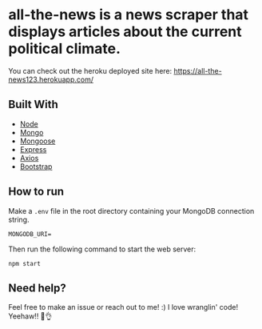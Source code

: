 # all-the-news is a news scraper that displays articles about the current political climate. 

You can check out the heroku deployed site here: https://all-the-news123.herokuapp.com/

## Built With

* [Node](https://nodejs.org) 
* [Mongo](https://www.mongodb.com/) 
* [Mongoose](https://mongoosejs.com/)
* [Express](https://expressjs.com/) 
* [Axios](https://www.npmjs.com/package/axios) 
* [Bootstrap](https://www.mongodb.com/) 

## How to run

Make a `.env` file in the root directory containing your MongoDB connection string.

```
MONGODB_URI=
```

Then run the following command to start the web server:

```console
npm start
```

## Need help?

Feel free to make an issue or reach out to me! :) I love wranglin' code! Yeehaw!! 🤠👌
